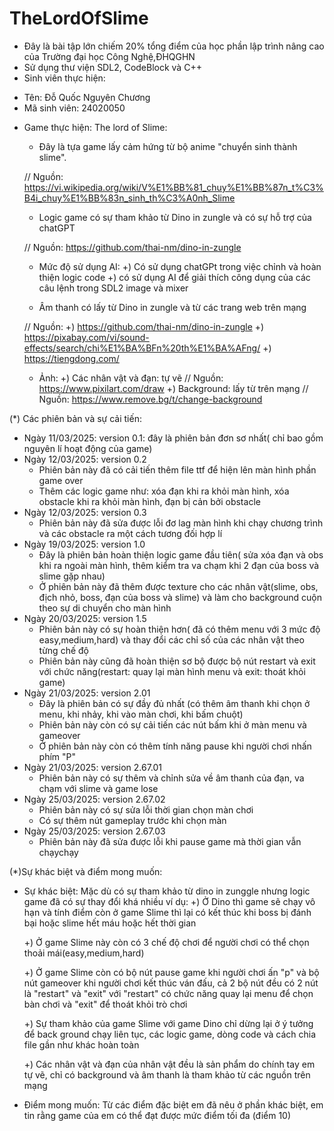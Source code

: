 # TheLordOfSlime
- Đây là bài tập lớn chiếm 20% tổng điểm của học phần lập trình nâng cao của Trường đại học Công Nghệ,ĐHQGHN
- Sử dụng thư viện SDL2, CodeBlock và C++
- Sinh viên thực hiện:
+ Tên: Đỗ Quốc Nguyên Chương
+ Mã sinh viên: 24020050
- Game thực hiện: The lord of Slime:
  + Đây là tựa game lấy cảm hứng từ bộ anime "chuyển sinh thành slime".
  
   // Nguồn: https://vi.wikipedia.org/wiki/V%E1%BB%81_chuy%E1%BB%87n_t%C3%B4i_chuy%E1%BB%83n_sinh_th%C3%A0nh_Slime
  
  + Logic game có sự tham khảo từ Dino in zungle và có sự hỗ trợ của chatGPT
    
   // Nguồn: https://github.com/thai-nm/dino-in-zungle
  
  + Mức độ sử dụng AI: +) Có sử dụng chatGPt trong việc chỉnh và hoàn thiện logic code
                       +) có sử dụng AI để giải thích công dụng của các câu lệnh trong SDL2 image và mixer
    
  + Âm thanh có lấy từ Dino in zungle và từ các trang web trên mạng
  
   // Nguồn: +) https://github.com/thai-nm/dino-in-zungle
             +) https://pixabay.com/vi/sound-effects/search/chi%E1%BA%BFn%20th%E1%BA%AFng/
             +) https://tiengdong.com/
  
  + Ảnh: +) Các nhân vật và đạn: tự vẽ
              // Nguồn: https://www.pixilart.com/draw
         +) Background: lấy từ trên mạng
              // Nguồn: https://www.remove.bg/t/change-background


(*) Các phiên bản và sự cải tiến:
- Ngày 11/03/2025: version 0.1: đây là phiên bản đơn sơ nhất( chỉ bao gồm nguyên lí hoạt động của game)
- Ngày 12/03/2025: version 0.2
  + Phiên bản này đã có cải tiến thêm file ttf để hiện lên màn hình phần game over
  + Thêm các logic game như: xóa đạn khi ra khỏi màn hình, xóa obstacle khi ra khỏi màn hình, đạn bị cản bởi obstacle
- Ngày 12/03/2025: version 0.3
  + Phiên bản này đã sửa được lỗi đơ lag màn hình khi chạy chương trình và các obstacle ra một cách tương đối hợp lí
- Ngày 19/03/2025: version 1.0
  + Đây là phiên bản hoàn thiện logic game đầu tiên( sửa xóa đạn và obs khi ra ngoài màn hình, thêm kiểm tra va chạm khi 2 đạn của boss và slime gặp nhau)
  + Ở phiên bản này đã thêm được texture cho các nhân vật(slime, obs, địch nhỏ, boss, đạn của boss và slime) và làm cho background cuộn theo sự di chuyển cho màn hình
- Ngày 20/03/2025: version 1.5
  + Phiên bản này có sự hoàn thiện hơn( đã có thêm menu với 3 mức độ easy,medium,hard) và thay đổi các chỉ số của các nhân vật theo từng chế độ
  + Phiên bản này cũng đã hoàn thiện sơ bộ được bộ nút restart và exit với chức năng(restart: quay lại màn hình menu và exit: thoát khỏi game)
- Ngày 21/03/2025: version 2.01
  + Đây là phiên bản có sự đầy đủ nhất (có thêm âm thanh khi chọn ở menu, khi nhảy, khi vào màn chơi, khi bấm chuột)
  + Phiên bản này còn có sự cải tiến các nút bấm khi ở màn menu và gameover
  + Ở phiên bản này còn có thêm tính năng pause khi người chơi nhấn phím "P"
- Ngày 21/03/2025: version 2.67.01
  + Phiên bản này có sự thêm và chỉnh sửa về âm thanh của đạn, va chạm với slime và game lose
- Ngày 25/03/2025: version 2.67.02
  + Phiên bản này có sự sửa lỗi thời gian chọn màn chơi
  + Có sự thêm nút gameplay trước khi chọn màn
- Ngày 25/03/2025: version 2.67.03
  + Phiên bản này đã sửa được lỗi khi pause game mà thời gian vẫn chạychạy
 
(*)Sự khác biệt và điểm mong muốn:
 - Sự khác biệt:
    Mặc dù có sự tham khảo từ dino in zunggle nhưng logic game đã có sự thay đổi khá nhiều ví dụ:
     +) Ở Dino thì game sẽ chạy vô hạn và tính điểm còn ở game Slime thì lại có kết thúc khi boss bị đánh bại hoặc slime hết máu hoặc hết thời gian
   
     +) Ở game Slime này còn có 3 chế độ chơi để người chơi có thể chọn thoải mái(easy,medium,hard)
   
     +) Ở game Slime còn có bộ nút pause game khi người chơi ấn "p" và bộ nút gameover khi người chơi kết thúc ván đấu, cả 2 bộ nút đều có 2 nút là "restart" và "exit" với
    "restart" có chức năng quay lại menu để chọn bàn chơi và "exit" để thoát khỏi trò chơi
   
     +) Sự tham khảo của game Slime với game Dino chỉ dừng lại ở ý tưởng để back ground chạy liên tục, các logic game, dòng code và cách chia file gần như khác hoàn toàn
   
     +) Các nhân vật và đạn của nhân vật đều là sản phẩm do chính tay em tự vẽ, chỉ có background và âm thanh là tham khảo từ các nguồn trên mạng
   
 - Điểm mong muốn:
    Từ các điểm đặc biệt em đã nêu ở phần khác biệt, em tin rằng game của em có thể đạt được mức điểm tối đa (điểm 10)
